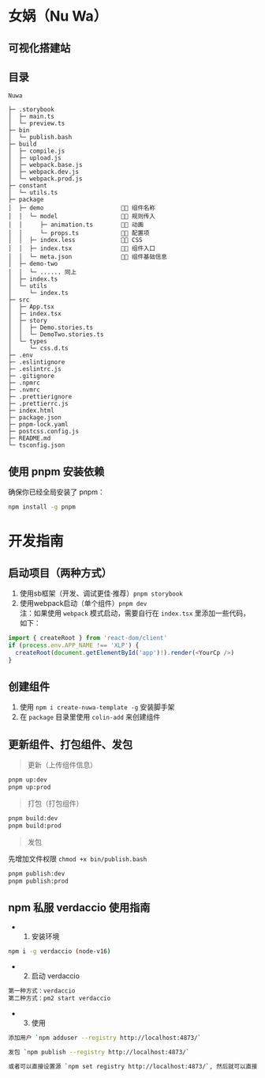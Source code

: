# 女娲（Nu Wa）

## 可视化搭建站

## 目录

```shell
Nuwa

├─ .storybook
│  ├─ main.ts
│  └─ preview.ts
├─ bin
│  └─ publish.bash
├─ build
│  ├─ compile.js
│  ├─ upload.js
│  ├─ webpack.base.js
│  ├─ webpack.dev.js
│  └─ webpack.prod.js
├─ constant
│  └─ utils.ts
├─ package
│  ├─ demo                      🧑‍💻 组件名称
│  │  └─ model                  🧑‍💻 规则传入
│  │     ├─ animation.ts        🧑‍💻 动画
│  │     └─ props.ts            🧑‍💻 配置项
│  │  ├─ index.less             🧑‍💻 CSS
│  │  ├─ index.tsx              🧑‍💻 组件入口
│  │  └─ meta.json              🧑‍💻 组件基础信息
│  ├─ demo-two
│  │  └─ ...... 同上
│  ├─ index.ts
│  └─ utils
│     └─ index.ts
├─ src
│  ├─ App.tsx
│  ├─ index.tsx
│  ├─ story
│  │  ├─ Demo.stories.ts
│  │  └─ DemoTwo.stories.ts
│  └─ types
│     └─ css.d.ts
├─ .env
├─ .eslintignore
├─ .eslintrc.js
├─ .gitignore
├─ .npmrc
├─ .nvmrc
├─ .prettierignore
├─ .prettierrc.js
├─ index.html
├─ package.json
├─ pnpm-lock.yaml
├─ postcss.config.js
├─ README.md
└─ tsconfig.json
```


## 使用 pnpm 安装依赖

确保你已经全局安装了 pnpm：

```bash
npm install -g pnpm
```

# 开发指南

## 启动项目（两种方式）  

1. 使用sb框架（开发、调试更佳·推荐）`pnpm storybook`  
2. 使用webpack启动（单个组件）`pnpm dev`  
注：如果使用 `webpack` 模式启动，需要自行在 `index.tsx` 里添加一些代码，如下：
```js
import { createRoot } from 'react-dom/client'
if (process.env.APP_NAME !== 'XLP') {
  createRoot(document.getElementById('app')!).render(<YourCp />)
}
```

## 创建组件  

1. 使用 `npm i create-nuwa-template -g` 安装脚手架
2. 在 `package` 目录里使用 `colin-add` 来创建组件

## 更新组件、打包组件、发包

> 更新（上传组件信息）
```bash
pnpm up:dev
pnpm up:prod
```
> 打包（打包组件）
```bash
pnpm build:dev
pnpm build:prod
```
> 发包  

先增加文件权限 `chmod +x bin/publish.bash`
```bash
pnpm publish:dev
pnpm publish:prod
```

## npm 私服 verdaccio 使用指南
- 1. 安装环境
```bash
npm i -g verdaccio (node-v16)

```
- 2. 启动 verdaccio
```bash
第一种方式：verdaccio
第二种方式：pm2 start verdaccio
```
- 3. 使用
```bash
添加用户 `npm adduser --registry http://localhost:4873/`

发包 `npm publish --registry http://localhost:4873/`

或者可以直接设置源 `npm set registry http://localhost:4873/`, 然后就可以直接不带参数使用。
```

